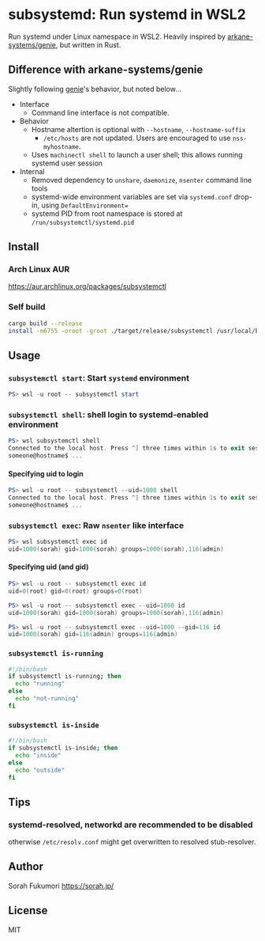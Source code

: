 # subsystemd: Run systemd in WSL2

Run systemd under Linux namespace in WSL2. Heavily inspired by [arkane-systems/genie][genie], but written in Rust.

## Difference with arkane-systems/genie

Slightly following [genie]'s behavior, but noted below...

- Interface
  - Command line interface is not compatible.
- Behavior
  - Hostname altertion is optional with `--hostname`, `--hostname-suffix`
    - `/etc/hosts` are not updated. Users are encouraged to use `nss-myhostname`.
  - Uses `machinectl shell` to launch a user shell; this allows running systemd user session
- Internal
  - Removed dependency to `unshare`, `daemonize`, `nsenter` command line tools
  - systemd-wide environment variables are set via `systemd.conf` drop-in, using `DefaultEnvironment=`
  - systemd PID from root namespace is stored at `/run/subsystemctl/systemd.pid`

## Install

### Arch Linux AUR

https://aur.archlinux.org/packages/subsystemctl

<!--
### Debian/Ubuntu

Pre-built package binaries available at https://github.com/sorah/subsystemctl/releases for your convenient.
-->

### Self build

```bash
cargo build --release
install -m6755 -oroot -groot ./target/release/subsystemctl /usr/local/bin/subsystemctl
```

## Usage

### `subsystemctl start`: Start `systemd` environment

```ps1
PS> wsl -u root -- subsystemctl start
```

### `subsystemctl shell`: shell login to systemd-enabled environment

```ps1
PS> wsl subsystemctl shell
Connected to the local host. Press ^] three times within 1s to exit session.
someone@hostname$ ...
```

#### Specifying uid to login

```ps1
PS> wsl -u root -- subsystemctl --uid=1000 shell
Connected to the local host. Press ^] three times within 1s to exit session.
someone@hostname$ ...
```

### `subsystemctl exec`: Raw `nsenter` like interface

```ps1
PS> wsl subsystemctl exec id
uid=1000(sorah) gid=1000(sorah) groups=1000(sorah),116(admin)
```

#### Specifying uid (and gid)

```ps1
PS> wsl -u root -- subsystemctl exec id
uid=0(root) gid=0(root) groups=0(root)

PS> wsl -u root -- subsystemctl exec --uid=1000 id
uid=1000(sorah) gid=1000(sorah) groups=1000(sorah),116(admin)

PS> wsl -u root -- subsystemctl exec --uid=1000 --gid=116 id
uid=1000(sorah) gid=116(admin) groups=116(admin)
```

### `subsystemctl is-running`

```bash
#!/bin/bash
if subsystemctl is-running; then
  echo "running"
else
  echo "not-running"
fi
```

### `subsystemctl is-inside`

```bash
#!/bin/bash
if subsystemctl is-inside; then
  echo "inside"
else
  echo "outside"
fi
```

## Tips

### systemd-resolved, networkd are recommended to be disabled

otherwise `/etc/resolv.conf` might get overwritten to resolved stub-resolver.

## Author

Sorah Fukumori https://sorah.jp/

## License

MIT


[genie]: https://github.com/arkane-systems/genie
